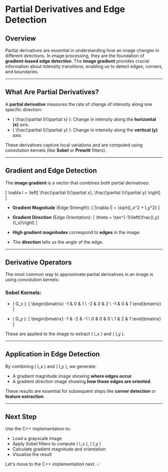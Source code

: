 # Partial Derivatives and Edge Detection

## Overview
Partial derivatives are essential in understanding how an image changes in different directions. In image processing, they are the foundation of **gradient-based edge detection**. The **image gradient** provides crucial information about intensity transitions, enabling us to detect edges, corners, and boundaries.

---

## What Are Partial Derivatives?
A **partial derivative** measures the rate of change of intensity along one specific direction:

- \( \frac{\partial I}{\partial x} \): Change in intensity along the **horizontal (x)** axis.
- \( \frac{\partial I}{\partial y} \): Change in intensity along the **vertical (y)** axis.

These derivatives capture local variations and are computed using convolution kernels (like **Sobel** or **Prewitt** filters).

---

## Gradient and Edge Detection
The **image gradient** is a vector that combines both partial derivatives:

\[
\nabla I = \left[ \frac{\partial I}{\partial x}, \frac{\partial I}{\partial y} \right]
\]

- **Gradient Magnitude** (Edge Strength):
\[
|\nabla I| = \sqrt{I_x^2 + I_y^2}
\]

- **Gradient Direction** (Edge Orientation):
\[
\theta = \tan^{-1}\left(\frac{I_y}{I_x}\right)
\]

- **High gradient magnitudes** correspond to **edges** in the image.
- The **direction** tells us the angle of the edge.

---

## Derivative Operators
The most common way to approximate partial derivatives in an image is using convolution kernels:

### Sobel Kernels:
- \( G_x \):
\[
\begin{bmatrix}
-1 & 0 & 1 \\
-2 & 0 & 2 \\
-1 & 0 & 1
\end{bmatrix}
\]

- \( G_y \):
\[
\begin{bmatrix}
-1 & -2 & -1 \\
0 & 0 & 0 \\
1 & 2 & 1
\end{bmatrix}
\]

These are applied to the image to extract \( I_x \) and \( I_y \).

---

## Application in Edge Detection
By combining \( I_x \) and \( I_y \), we generate:
- A gradient magnitude image showing **where edges occur**.
- A gradient direction image showing **how those edges are oriented**.

These results are essential for subsequent steps like **corner detection** or **feature extraction**.

---

## Next Step
Use the C++ implementation to:
- Load a grayscale image
- Apply Sobel filters to compute \( I_x \), \( I_y \)
- Calculate gradient magnitude and orientation
- Visualize the result

Let's move to the C++ implementation next. ✅

